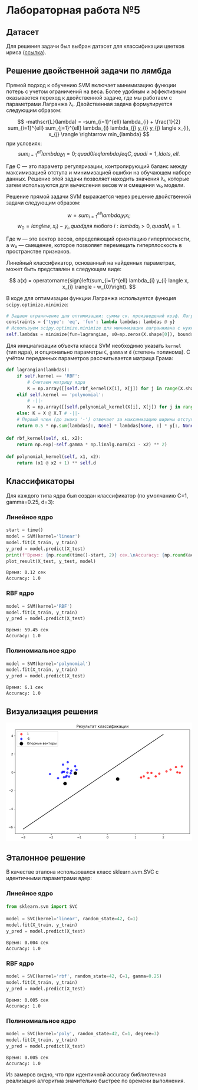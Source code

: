 # Лабораторная работа №5

## Датасет

Для решения задачи был выбран датасет для классификации цветков ириса ([ссылка](https://www.kaggle.com/datasets/himanshunakrani/iris-dataset)).

## Решение двойственной задачи по лямбда

Прямой подход к обучению SVM включает минимизацию функции потерь с учетом ограничений на веса. Более удобным и эффективным оказывается переход к двойственной задаче, где мы работаем с параметрами Лагранжа λᵢ. Двойственная задача формулируется следующим образом:

$$
-mathscr{L}(lambda) = -sum_{i=1}^{ell} lambda_{i} + \frac{1}{2} sum_{i=1}^{ell} sum_{j=1}^{ell} lambda_{i} lambda_{j} y_{i} y_{j} langle x_{i}, x_{j} \rangle \rightarrow min_{lambda}
$$
при условиях:
$$
sum_{i=1}^{ell} lambda_{i} y_{i} = 0; quad 0 leq lambda_{i} leq C, quad i=1, ldots, ell.
$$

Где C — это параметр регуляризации, контролирующий баланс между максимизацией отступа и минимизацией ошибки на обучающем наборе данных. Решение этой задачи позволяет находить значения λᵢ, которые затем используются для вычисления весов w и смещения w₀ модели.

Решение прямой задачи SVM выражается через решение двойственной задачи следующим образом:

$$
w = sum_{i=1}^{ell} lambda_{i} y_{i} x_{i};
$$
$$
w_{0} = langle w, x_{i} \rangle - y_{i}, quad \text{для любого } i: lambda_{i} > 0, quad M_{i}=1.
$$

Где w — это вектор весов, определяющий ориентацию гиперплоскости, а w₀ — смещение, которое позволяет перемещать гиперплоскость в пространстве признаков.

Линейный классификатор, основанный на найденных параметрах, может быть представлен в следующем виде:

$$
a(x) = operatorname{sign}left(sum_{i=1}^{ell} lambda_{i} y_{i} langle x, x_{i} \rangle - w_{0}\right).
$$

В коде для оптимизации функции Лагранжа используется функция `scipy.optimize.minimize`:

```python
# Задаем ограничение для оптимизации: сумма ск. произведений коэф. Лагранжа на метки классов должна строго '= 0'
constraints = {'type': 'eq', 'fun': lambda lambdas: lambdas @ y}
# Используем scipy.optimize.minimize для минимизации лагранжиана с нужными ограничениями
self.lambdas = minimize(fun=lagrangian, x0=np.zeros(X.shape[0]), bounds=lambdas_E, constraints=constraints).x
```

Для инициализации объекта класса SVM необходимо указать `kernel` (тип ядра), и опционально параметры `C`, `gamma` и `d` (степень полинома). С учётом переданных параметров рассчитывается матрица Грама:

```python
def lagrangian(lambdas):
    if self.kernel == 'RBF':
        # Считаем матрицу ядра
        K = np.array([[self.rbf_kernel(X[i], X[j]) for j in range(X.shape[0])] for i in range(X.shape[0])])
    elif self.kernel == 'polynomial':
        # -||-
        K = np.array([[self.polynomial_kernel(X[i], X[j]) for j in range(X.shape[0])] for i in range(X.shape[0])])
    else: K = X @ X.T # -||-
    # Первый член (до знака '-') отвечает за максимизацию ширины отступа, а второй - за регуляризацию
    return 0.5 * np.sum(lambdas[:, None] * lambdas[None, :] * y[:, None] * y[None, :] * K) - np.sum(lambdas)

def rbf_kernel(self, x1, x2):
    return np.exp(-self.gamma * np.linalg.norm(x1 - x2) ** 2)

def polynomial_kernel(self, x1, x2):
    return (x1 @ x2 + 1) ** self.d
``` 

## Классификаторы

Для каждого типа ядра был создан классификатор (по умолчанию C=1, gamma=0.25, d=3):

### Линейное ядро

```python
start = time()
model = SVM(kernel='linear')
model.fit(X_train, y_train)
y_pred = model.predict(X_test)
print(f'Время: {np.round(time()-start, 2)} сек.\nAccuracy: {np.round(accuracy_score(y_test, y_pred), 2)}')
plot_result(X_test, y_test, model)
```

```
Время: 0.12 сек
Accuracy: 1.0
```

### RBF ядро

```python
model = SVM(kernel='RBF')
model.fit(X_train, y_train)
y_pred = model.predict(X_test)
```

```
Время: 59.45 сек
Accuracy: 1.0
```

### Полиномиальное ядро

```python
model = SVM(kernel='polynomial')
model.fit(X_train, y_train)
y_pred = model.predict(X_test)
```

```
Время: 6.1 сек
Accuracy: 1.0
```
## Визуализация решения

![1.png](./images/1.png)

## Эталонное решение

В качестве эталона использовался класс sklearn.svm.SVC c идентичными параметрами ядер:

### Линейное ядро

```python
from sklearn.svm import SVC

model = SVC(kernel='linear', random_state=42, C=1)
model.fit(X_train, y_train)
y_pred = model.predict(X_test)
```

```
Время: 0.004 сек
Accuracy: 1.0
```

### RBF ядро

```python
model = SVC(kernel='rbf', random_state=42, C=1, gamma=0.25)
model.fit(X_train, y_train)
y_pred = model.predict(X_test)
```

```
Время: 0.005 сек
Accuracy: 1.0
```

### Полиномиальное ядро

```python
model = SVC(kernel='poly', random_state=42, C=1, degree=3)
model.fit(X_train, y_train)
y_pred = model.predict(X_test)
```

```
Время: 0.005 сек
Accuracy: 1.0
```

Из замеров видно, что при идентичной accuracy библиотечная реализация алгоритма значительно быстрее по времени выполнения.
